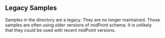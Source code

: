 Legacy Samples
--------------

Samples in the directory are a legacy. They are no longer maintained.
Those samples are often using older versions of midPoint schema. It is
unlikely that they could be used with recent midPoint versions.
